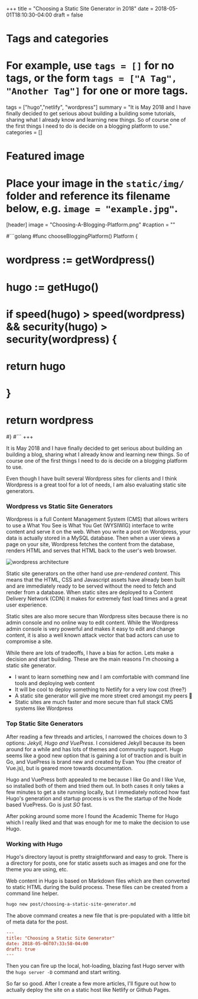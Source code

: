 +++
title = "Choosing a Static Site Generator in 2018"
date = 2018-05-01T18:10:30-04:00
draft = false

# Tags and categories
# For example, use `tags = []` for no tags, or the form `tags = ["A Tag", "Another Tag"]` for one or more tags.
tags = ["hugo","netlify", "wordpress"]
summary = "It is May 2018 and I have finally decided to get serious about building a building some tutorials, sharing what I already know and learning new things. So of course one of the first things I need to do is decide on a blogging platform to use."
categories = []

# Featured image
# Place your image in the `static/img/` folder and reference its filename below, e.g. `image = "example.jpg"`.
[header]
image = "Choosing-A-Blogging-Platform.png"
#caption = ""

#```golang
#func chooseBloggingPlatform() Platform {
#
#    wordpress := getWordpress()
#    hugo := getHugo()
#
#    if speed(hugo) > speed(wordpress) && security(hugo) > security(wordpress) {
#            return hugo
#        }
#
#    return wordpress
#}
#```
+++

It is May 2018 and I have finally decided to get serious about building an building a blog, sharing what I already know and learning new things. So of course one of the first things I need to do is decide on a blogging platform to use.

Even though I have built several Wordpress sites for clients and I think Wordpress is a great tool for a lot of needs, I am also evaluating static site generators.

### Wordpress vs Static Site Generators

Wordpress is a full Content Management System (CMS) that allows writers to use a What You See is What You Get (WYSIWIG) interface to write content and serve it on the web. When you write a post on Wordpress, your data is actually stored in a MySQL database. Then when a user views a page on your site, Wordpress fetches the content from the database, renders HTML and serves that HTML back to the user's web browser.

![wordpress architecture](/img/wordpress-architecture.png)

Static site generators on the other hand use *pre-rendered content*. This means that the HTML, CSS and Javascript assets have already been built and are immediately ready to be served without the need to fetch and render from a database. When static sites are deployed to a Content Delivery Network (CDN) it makes for extremely fast load times and a great user experience. 

Static sites are also more secure than Wordpress sites because there is no admin console and no online way to edit content. While the Wordpress admin console is very powerful and makes it easy to edit and change content, it is also a well known attack vector that bad actors can use to compromise a site.

While there are lots of tradeoffs, I have a bias for action. Lets make a decision and start building. These are the main reasons I'm choosing a static site generator.

- I want to learn something new and I am comfortable with command line tools and deploying web content
- It will be cool to deploy something to Netlify for a very low cost (free?)
- A static site generator will give me more street cred amongst my peers :thinking:
- Static sites are much faster and more secure than full stack CMS systems like Wordpress

### Top Static Site Generators

After reading a few threads and articles, I narrowed the choices down to 3 options: *Jekyll, Hugo and VuePress*. I considered Jekyll because its been around for a while and has lots of themes and community support. Hugo seems like a good new option that is gaining a lot of traction and is built in Go, and VuePress is brand new and created by Evan You (the creator of Vue.js), but is geared more towards documentation.

Hugo and VuePress both appealed to me because I like Go and I like Vue, so installed both of them and tried them out. In both cases it only takes a few minutes to get a site running locally, but I immediately noticed how fast Hugo's generation and startup process is vs the the startup of the Node based VuePress. Go is just *SO* fast.

After poking around some more I found the Academic Theme for Hugo which I really liked and that was enough for me to make the decision to use Hugo.

### Working with Hugo

Hugo's directory layout is pretty straightforward and easy to grok. There is a directory for posts, one for static assets such as images and one for the theme you are using, etc.

Web content in Hugo is based on Markdown files which are then converted to static HTML during the build process. These files can be created from a command line helper.

```bash
hugo new post/choosing-a-static-site-generator.md
```
The above command creates a new file that is pre-populated with a little bit of meta data for the post.

```toml
---
title: "Choosing a Static Site Generator"
date: 2018-05-06T07:33:58-04:00
draft: true
---
```
Then you can fire up the local, hot-loading, blazing fast Hugo server with the `hugo server -D` command and start writing. 

So far so good. After I create a few more articles, I'll figure out how to actually deploy the site on a static host like Netlify or Github Pages.